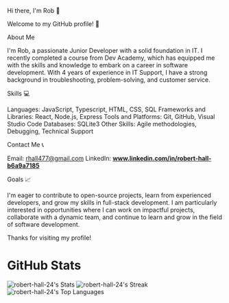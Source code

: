 Hi there, I'm Rob 👋

Welcome to my GitHub profile! 🌈

About Me 

I'm Rob, a passionate Junior Developer with a solid foundation in IT. I recently completed a course from Dev Academy, which has equipped me with the skills and knowledge to embark on a career in software development. With 4 years of experience in IT Support, I have a strong background in troubleshooting, problem-solving, and customer service.

Skills 💻

Languages: JavaScript, Typescript, HTML, CSS, SQL 
Frameworks and Libraries: React, Node.js, Express
Tools and Platforms: Git, GitHub, Visual Studio Code
Databases: SQLite3
Other Skills: Agile methodologies, Debugging, Technical Support

Contact Me 📞

Email: rhall477@gmail.com
LinkedIn: **www.linkedin.com/in/robert-hall-b6a9a7185**


Goals 📈

I'm eager to contribute to open-source projects, learn from experienced developers, and grow my skills in full-stack development. I am particularly interested in opportunities where I can work on impactful projects, collaborate with a dynamic team, and continue to learn and grow in the field of software development.

Thanks for visiting my profile!

# GitHub Stats

![robert-hall-24's Stats](https://github-readme-stats.vercel.app/api?username=robert-hall-24&theme=tokyonight&show_icons=true&hide_border=false&count_private=true)
![robert-hall-24's Streak](https://github-readme-streak-stats.herokuapp.com/?user=robert-hall-24&theme=tokyonight&hide_border=false)
![robert-hall-24's Top Languages](https://github-readme-stats.vercel.app/api/top-langs/?username=robert-hall-24&theme=tokyonight&show_icons=true&hide_border=false&layout=compact)

